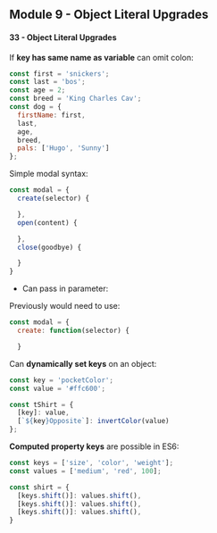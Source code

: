 ## Module 9 - Object Literal Upgrades

#### 33 - Object Literal Upgrades

If __key has same name as variable__ can omit colon:
```js
const first = 'snickers';
const last = 'bos';
const age = 2;
const breed = 'King Charles Cav';
const dog = {
  firstName: first,
  last,
  age,
  breed,
  pals: ['Hugo', 'Sunny']
};
```

Simple modal syntax:
```js
const modal = {
  create(selector) {

  },
  open(content) {

  },
  close(goodbye) {

  }
}
```
+ Can pass in parameter:

Previously would need to use:

```js
const modal = {
  create: function(selector) {

  }
```

Can __dynamically set keys__ on an object:

```js
const key = 'pocketColor';
const value = '#ffc600';

const tShirt = {
  [key]: value,
  [`${key}Opposite`]: invertColor(value)
};
```

__Computed property keys__ are possible in ES6:

```js
const keys = ['size', 'color', 'weight'];
const values = ['medium', 'red', 100];

const shirt = {
  [keys.shift()]: values.shift(),
  [keys.shift()]: values.shift(),
  [keys.shift()]: values.shift(),
}
```
